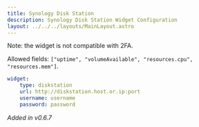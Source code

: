 ```yaml
---
title: Synology Disk Station
description: Synology Disk Station Widget Configuration
layout: ../../../layouts/MainLayout.astro
---
```


Note: the widget is not compatible with 2FA.

Allowed fields: `["uptime", "volumeAvailable", "resources.cpu", "resources.mem"]`.

```yaml
widget:
    type: diskstation
    url: http://diskstation.host.or.ip:port
    username: username
    password: password
```

*Added in v0.6.7*
